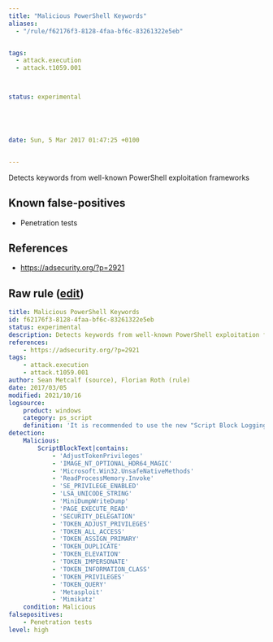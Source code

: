 ```yaml
---
title: "Malicious PowerShell Keywords"
aliases:
  - "/rule/f62176f3-8128-4faa-bf6c-83261322e5eb"


tags:
  - attack.execution
  - attack.t1059.001



status: experimental





date: Sun, 5 Mar 2017 01:47:25 +0100


---
```


Detects keywords from well-known PowerShell exploitation frameworks

<!--more-->


## Known false-positives

* Penetration tests



## References

* https://adsecurity.org/?p=2921


## Raw rule ([edit](https://github.com/SigmaHQ/sigma/edit/master/rules/windows/powershell/powershell_script/posh_ps_malicious_keywords.yml))
```yaml
title: Malicious PowerShell Keywords
id: f62176f3-8128-4faa-bf6c-83261322e5eb
status: experimental
description: Detects keywords from well-known PowerShell exploitation frameworks
references:
    - https://adsecurity.org/?p=2921
tags:
    - attack.execution
    - attack.t1059.001
author: Sean Metcalf (source), Florian Roth (rule)
date: 2017/03/05
modified: 2021/10/16
logsource:
    product: windows
    category: ps_script
    definition: 'It is recommended to use the new "Script Block Logging" of PowerShell v5 https://adsecurity.org/?p=2277'
detection:
    Malicious:
        ScriptBlockText|contains:
            - 'AdjustTokenPrivileges'
            - 'IMAGE_NT_OPTIONAL_HDR64_MAGIC'
            - 'Microsoft.Win32.UnsafeNativeMethods'
            - 'ReadProcessMemory.Invoke'
            - 'SE_PRIVILEGE_ENABLED'
            - 'LSA_UNICODE_STRING'
            - 'MiniDumpWriteDump'
            - 'PAGE_EXECUTE_READ'
            - 'SECURITY_DELEGATION'
            - 'TOKEN_ADJUST_PRIVILEGES'
            - 'TOKEN_ALL_ACCESS'
            - 'TOKEN_ASSIGN_PRIMARY'
            - 'TOKEN_DUPLICATE'
            - 'TOKEN_ELEVATION'
            - 'TOKEN_IMPERSONATE'
            - 'TOKEN_INFORMATION_CLASS'
            - 'TOKEN_PRIVILEGES'
            - 'TOKEN_QUERY'
            - 'Metasploit'
            - 'Mimikatz'
    condition: Malicious
falsepositives:
    - Penetration tests
level: high

```
